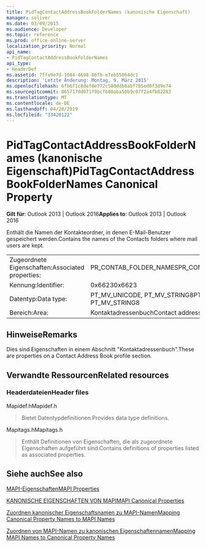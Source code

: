 ```yaml
---
title: PidTagContactAddressBookFolderNames (kanonische Eigenschaft)
manager: soliver
ms.date: 03/09/2015
ms.audience: Developer
ms.topic: reference
ms.prod: office-online-server
localization_priority: Normal
api_name:
- PidTagContactAddressBookFolderNames
api_type:
- HeaderDef
ms.assetid: 7ffe9e7d-1084-4698-86fb-e7eb55064dc1
description: 'Letzte Änderung: Montag, 9. März 2015'
ms.openlocfilehash: 6fb6f1c8def0e772c580ddb8abf7b5ed0f3d9e74
ms.sourcegitcommit: 8657170d071f9bcf680aba50b9c07f2a4fb82283
ms.translationtype: MT
ms.contentlocale: de-DE
ms.lasthandoff: 04/28/2019
ms.locfileid: "33420122"
---
```

# <a name="pidtagcontactaddressbookfoldernames-canonical-property"></a><span data-ttu-id="8922f-103">PidTagContactAddressBookFolderNames (kanonische Eigenschaft)</span><span class="sxs-lookup"><span data-stu-id="8922f-103">PidTagContactAddressBookFolderNames Canonical Property</span></span>

  
  
<span data-ttu-id="8922f-104">**Gilt für**: Outlook 2013 | Outlook 2016</span><span class="sxs-lookup"><span data-stu-id="8922f-104">**Applies to**: Outlook 2013 | Outlook 2016</span></span> 
  
<span data-ttu-id="8922f-105">Enthält die Namen der Kontakteordner, in denen E-Mail-Benutzer gespeichert werden.</span><span class="sxs-lookup"><span data-stu-id="8922f-105">Contains the names of the Contacts folders where mail users are kept.</span></span>
  
|||
|:-----|:-----|
|<span data-ttu-id="8922f-106">Zugeordnete Eigenschaften:</span><span class="sxs-lookup"><span data-stu-id="8922f-106">Associated properties:</span></span>  <br/> |<span data-ttu-id="8922f-107">PR_CONTAB_FOLDER_NAMES</span><span class="sxs-lookup"><span data-stu-id="8922f-107">PR_CONTAB_FOLDER_NAMES</span></span>  <br/> |
|<span data-ttu-id="8922f-108">Kennung:</span><span class="sxs-lookup"><span data-stu-id="8922f-108">Identifier:</span></span>  <br/> |<span data-ttu-id="8922f-109">0x6623</span><span class="sxs-lookup"><span data-stu-id="8922f-109">0x6623</span></span>  <br/> |
|<span data-ttu-id="8922f-110">Datentyp:</span><span class="sxs-lookup"><span data-stu-id="8922f-110">Data type:</span></span>  <br/> |<span data-ttu-id="8922f-111">PT_MV_UNICODE, PT_MV_STRING8</span><span class="sxs-lookup"><span data-stu-id="8922f-111">PT_MV_UNICODE, PT_MV_STRING8</span></span>  <br/> |
|<span data-ttu-id="8922f-112">Bereich:</span><span class="sxs-lookup"><span data-stu-id="8922f-112">Area:</span></span>  <br/> |<span data-ttu-id="8922f-113">Kontaktadressenbuch</span><span class="sxs-lookup"><span data-stu-id="8922f-113">Contact address book</span></span>  <br/> |
   
## <a name="remarks"></a><span data-ttu-id="8922f-114">Hinweise</span><span class="sxs-lookup"><span data-stu-id="8922f-114">Remarks</span></span>

<span data-ttu-id="8922f-115">Dies sind Eigenschaften in einem Abschnitt "Kontaktadressenbuch".</span><span class="sxs-lookup"><span data-stu-id="8922f-115">These are properties on a Contact Address Book profile section.</span></span>
  
## <a name="related-resources"></a><span data-ttu-id="8922f-116">Verwandte Ressourcen</span><span class="sxs-lookup"><span data-stu-id="8922f-116">Related resources</span></span>

### <a name="header-files"></a><span data-ttu-id="8922f-117">Headerdateien</span><span class="sxs-lookup"><span data-stu-id="8922f-117">Header files</span></span>

<span data-ttu-id="8922f-118">Mapidef.h</span><span class="sxs-lookup"><span data-stu-id="8922f-118">Mapidef.h</span></span>
  
> <span data-ttu-id="8922f-119">Bietet Datentypdefinitionen.</span><span class="sxs-lookup"><span data-stu-id="8922f-119">Provides data type definitions.</span></span>
    
<span data-ttu-id="8922f-120">Mapitags.h</span><span class="sxs-lookup"><span data-stu-id="8922f-120">Mapitags.h</span></span>
  
> <span data-ttu-id="8922f-121">Enthält Definitionen von Eigenschaften, die als zugeordnete Eigenschaften aufgeführt sind.</span><span class="sxs-lookup"><span data-stu-id="8922f-121">Contains definitions of properties listed as associated properties.</span></span>
    
## <a name="see-also"></a><span data-ttu-id="8922f-122">Siehe auch</span><span class="sxs-lookup"><span data-stu-id="8922f-122">See also</span></span>



[<span data-ttu-id="8922f-123">MAPI-Eigenschaften</span><span class="sxs-lookup"><span data-stu-id="8922f-123">MAPI Properties</span></span>](mapi-properties.md)
  
[<span data-ttu-id="8922f-124">KANONISCHE EIGENSCHAFTEN VON MAPI</span><span class="sxs-lookup"><span data-stu-id="8922f-124">MAPI Canonical Properties</span></span>](mapi-canonical-properties.md)
  
[<span data-ttu-id="8922f-125">Zuordnen kanonischer Eigenschaftsnamen zu MAPI-Namen</span><span class="sxs-lookup"><span data-stu-id="8922f-125">Mapping Canonical Property Names to MAPI Names</span></span>](mapping-canonical-property-names-to-mapi-names.md)
  
[<span data-ttu-id="8922f-126">Zuordnen von MAPI-Namen zu kanonischen Eigenschaftennamen</span><span class="sxs-lookup"><span data-stu-id="8922f-126">Mapping MAPI Names to Canonical Property Names</span></span>](mapping-mapi-names-to-canonical-property-names.md)

